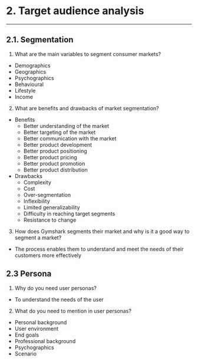 # 2. Target audience analysis

---

## 2.1. Segmentation
1. What are the main variables to segment consumer markets?
- Demographics
- Geographics
- Psychographics
- Behavioural
- Lifestyle
- Income

2. What are benefits and drawbacks of market segmentation?
- Benefits
  - Better understanding of the market
  - Better targeting of the market
  - Better communication with the market
  - Better product development
  - Better product positioning
  - Better product pricing
  - Better product promotion
  - Better product distribution
- Drawbacks
  - Complexity
  - Cost
  - Over-segmentation
  - Inflexibility
  - Limited generalizability
  - Difficulty in reaching target segments
  - Resistance to change
 
3. How does Gymshark segments their market and why is it a good way to segment a market?
- The process enables them to understand and meet the needs of their customers more effectively

## 2.3 Persona
1. Why do you need user personas?
- To understand the needs of the user
2. What do you need to mention in user personas?
- Personal background
- User environment
- End goals
- Professional background
- Psychographics
- Scenario